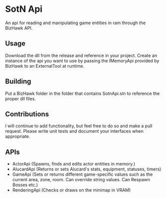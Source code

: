 # SotN Api

An api for reading and manipulating game entities in ram through the BizHawk API.

## Usage
Download the dll from the release and reference in your project.
Create an instance of the api you want to use by passing the IMemoryApi provided by BizHawk to an ExternalTool at runtime.

## Building
Put a BizHawk folder in the folder that contains SotnApi.sln to reference the proper dll files.

## Contributions
I will continue to add functionality, but feel free to do so and make a pull request.
Please write unit tests and document your interfaces when appropriate.

## APIs
* ActorApi (Spawns, finds and edits actor entities in memory.)
* AlucardApi (Returns or sets Alucard's stats, equipment, statuses, timers)
* GameApi (Sets or returns different game-specific values such as the current area, zone, room. Can override string values. Can Respawn Bosses etc.)
* RenderingApi (Checks or draws on the minimap in VRAM)